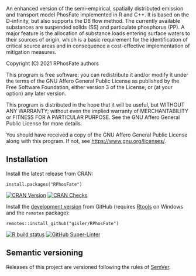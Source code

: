 An enhanced version of the semi-empirical, spatially distributed emission and transport model PhosFate implemented in R and C++. It is based on the D-infinity, but also supports the D8 flow method. The currently available substances are suspended solids (SS) and particulate phosphorus (PP). A major feature is the allocation of substance loads entering surface waters to their sources of origin, which is a basic requirement for the identification of critical source areas and in consequence a cost-effective implementation of mitigation measures.

Copyright (C) 2021 RPhosFate authors

This program is free software: you can redistribute it and/or modify it under the terms of the GNU Affero General Public License as published by the Free Software Foundation, either version 3 of the License, or (at your option) any later version.

This program is distributed in the hope that it will be useful, but WITHOUT ANY WARRANTY; without even the implied warranty of MERCHANTABILITY or FITNESS FOR A PARTICULAR PURPOSE. See the GNU Affero General Public License for more details.

You should have received a copy of the GNU Affero General Public License along with this program. If not, see <https://www.gnu.org/licenses/>.

## Installation

Install the latest release from CRAN:

`install.packages("RPhosFate")`

[![CRAN Version](https://www.r-pkg.org/badges/version/RPhosFate)](https://cran.r-project.org/package=RPhosFate) [![CRAN Checks](https://badges.cranchecks.info/worst/RPhosFate.svg)](https://cran.r-project.org/web/checks/check_results_RPhosFate.html)

Install the [development version](https://gisler.github.io/RPhosFate/dev/) from GitHub (requires [Rtools](https://cran.r-project.org/bin/windows/Rtools/) on Windows and the `remotes` package):

`remotes::install_github("gisler/RPhosFate")`

[![R build status](https://github.com/gisler/RPhosFate/workflows/R-CMD-check/badge.svg)](https://github.com/gisler/RPhosFate/actions?query=workflow%3AR-CMD-check) [![GitHub Super-Linter](https://github.com/gisler/RPhosFate/workflows/Lint%20Code%20Base/badge.svg)](https://github.com/gisler/RPhosFate/actions?query=workflow%3A%22Lint+Code+Base%22)

## Semantic versioning

Releases of this project are versioned following the rules of [SemVer](https://semver.org).
